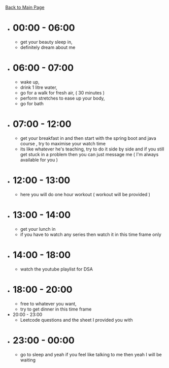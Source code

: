   <a href="./index.html">Back to Main Page</a>
- # 00:00 - 06:00
	- get your beauty sleep in,
	- definitely dream about me
- # 06:00 - 07:00
	- wake up, 
	- drink 1 litre water,
	- go for a walk for fresh air, ( 30 minutes )
	- perform stretches to ease up your body,
	- go for bath
- # 07:00 - 12:00
	- get your breakfast in and then start with the spring boot and java course , try to maximise your watch time
	- its like whatever he's teaching, try to do it side by side and if you still get stuck in a problem then you can just message me ( I'm always available for you )
- # 12:00 - 13:00
	- here you will do one hour workout ( workout will be provided )
- # 13:00 - 14:00
	- get your lunch in 
	- if you have to watch any series then watch it in this time frame only
- # 14:00 - 18:00
	- watch the youtube playlist for DSA 
- # 18:00 - 20:00
	- free to whatever you want,
	- try to get dinner in this time frame 
- 20:00 - 23:00
	- Leetcode questions and the sheet I provided you with
- # 23:00 - 00:00
	- go to sleep and yeah if you feel like talking to me then yeah I will be waiting
